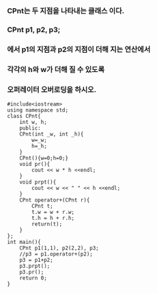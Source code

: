 ### CPnt는 두 지점을 나타내는 클래스 이다. 
### CPnt p1, p2, p3;
### 에서 p1의 지점과 p2의 지점이 더해 지는 연산에서
### 각각의 h와 w가 더해 질 수 있도록
### 오퍼레이터 오버로딩을 하시오.

~~~
#include<iostream>
using namespace std;
class CPnt{
    int w, h;
    public:
    CPnt(int _w, int _h){
        w=_w;
        h=_h;
    }
    CPnt(){w=0;h=0;}
    void pr(){
        cout << w * h <<endl;
    }
    void prpt(){
        cout << w << " " << h <<endl;
    }
    CPnt operator+(CPnt r){
        CPnt t;
        t.w = w + r.w;
        t.h = h + r.h;
        return(t);
    }
};
int main(){
    CPnt p1(1,1), p2(2,2), p3;
    //p3 = p1.operator+(p2);
    p3 = p1+p2;
    p3.prpt();
    p3.pr();
    return 0;
}
~~~ 
